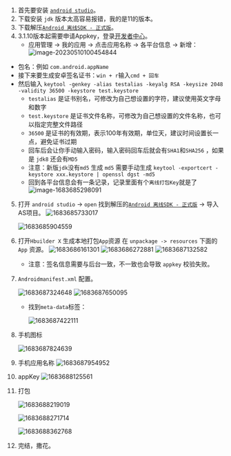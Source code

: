 1. 首先要安装 [`android studio`](https://developer.android.google.cn/studio/)。
2. 下载安装 `jdk` 版本太高容易报错，我的是11的版本。
3. 下载解压[`Android 离线SDK - 正式版`](https://nativesupport.dcloud.net.cn/AppDocs/download/android.html#)。
4. 3.1.10版本起需要申请Appkey，登录[开发者中心](https://dev.dcloud.net.cn)。
   - 应用管理 -> 我的应用 -> 点击应用名称 -> 各平台信息 -> 新增：
     ![image-20230510100454844](https://roc-netdisk.oss-cn-shenzhen.aliyuncs.com/github-images/1683685546149.jpg)

- 包名：例如 `com.android.appName`
- 接下来要生成安卓签名证书：`win + r`输入`cmd + 回车` 
- 然后输入 `keytool -genkey -alias testalias -keyalg RSA -keysize 2048 -validity 36500 -keystore test.keystore`
  - `testalias` 是证书别名，可修改为自己想设置的字符，建议使用英文字母和数字
  - `test.keystore` 是证书文件名称，可修改为自己想设置的文件名称，也可以指定完整文件路径
  - `36500` 是证书的有效期，表示100年有效期，单位天，建议时间设置长一点，避免证书过期
  - 回车后会让你手动输入密码，输入密码回车后就会有`SHA1`和`SHA256` ，如果是 `jdk8` 还会有`MD5`
  - 注意：新版`jdk`没有`md5` 生成 `md5` 需要手动生成 `keytool -exportcert -keystore xxx.keystore | openssl dgst -md5`
  - 回到各平台信息会有一条记录，记录里面有个`离线打包Key`就是了
    ![image-1683685298091](https://roc-netdisk.oss-cn-shenzhen.aliyuncs.com/github-images/1683685298091.jpg)

5. 打开 `android studio` -> `open` 找到解压的[`Android 离线SDK - 正式版`](https://nativesupport.dcloud.net.cn/AppDocs/download/android.html#) -> 导入AS项目。
   ![1683685733017](https://roc-netdisk.oss-cn-shenzhen.aliyuncs.com/github-images/1683685733017.jpg)

   ![1683685904559](https://roc-netdisk.oss-cn-shenzhen.aliyuncs.com/github-images/1683685904559.jpg)	

6. 打开`Hbuilder X` 生成本地打包`App`资源 在 `unpackage -> resources` 下面的 `App` 资源。
   ![1683686161301](https://roc-netdisk.oss-cn-shenzhen.aliyuncs.com/github-images/1683686161301.jpg)
   ![1683686272881](https://roc-netdisk.oss-cn-shenzhen.aliyuncs.com/github-images/1683686272881.jpg)
   ![1683687132582](https://roc-netdisk.oss-cn-shenzhen.aliyuncs.com/github-images/1683687132582.jpg)
   - 注意：签名信息需要与后台一致，不一致也会导致 `appkey` 校验失败。

 7. `Androidmanifest.xml` 配置。
 
     ![1683687324648](https://roc-netdisk.oss-cn-shenzhen.aliyuncs.com/github-images/1683687324648.jpg)
     ![1683687650095](https://roc-netdisk.oss-cn-shenzhen.aliyuncs.com/github-images/1683687650095.jpg)
     - 找到`meta-data`标签：
     
       ![1683687422111](https://roc-netdisk.oss-cn-shenzhen.aliyuncs.com/github-images/1683687422111.jpg)

8. 手机图标

   ![1683687824639](https://roc-netdisk.oss-cn-shenzhen.aliyuncs.com/github-images/1683687824639.jpg)

9. 手机应用名称
    ![1683687954952](https://roc-netdisk.oss-cn-shenzhen.aliyuncs.com/github-images/1683687954952.jpg)

10. appKey
    ![1683688125561](https://roc-netdisk.oss-cn-shenzhen.aliyuncs.com/github-images/1683688125561.jpg)

11. 打包

    ![1683688219019](https://roc-netdisk.oss-cn-shenzhen.aliyuncs.com/github-images/1683688219019.jpg)

    ![1683688271714](https://roc-netdisk.oss-cn-shenzhen.aliyuncs.com/github-images/1683688271714.jpg)

    ![1683688362768](https://roc-netdisk.oss-cn-shenzhen.aliyuncs.com/github-images/1683688362768.jpg)	

12. 完结，撒花。
